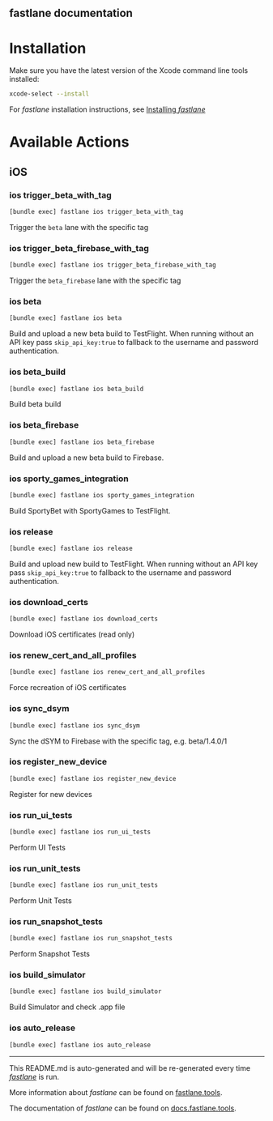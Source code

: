 fastlane documentation
----

# Installation

Make sure you have the latest version of the Xcode command line tools installed:

```sh
xcode-select --install
```

For _fastlane_ installation instructions, see [Installing _fastlane_](https://docs.fastlane.tools/#installing-fastlane)

# Available Actions

## iOS

### ios trigger_beta_with_tag

```sh
[bundle exec] fastlane ios trigger_beta_with_tag
```

Trigger the `beta` lane with the specific tag

### ios trigger_beta_firebase_with_tag

```sh
[bundle exec] fastlane ios trigger_beta_firebase_with_tag
```

Trigger the `beta_firebase` lane with the specific tag

### ios beta

```sh
[bundle exec] fastlane ios beta
```

Build and upload a new beta build to TestFlight. When running without an API key pass `skip_api_key:true` to fallback to the username and password authentication.

### ios beta_build

```sh
[bundle exec] fastlane ios beta_build
```

Build beta build

### ios beta_firebase

```sh
[bundle exec] fastlane ios beta_firebase
```

Build and upload a new beta build to Firebase.

### ios sporty_games_integration

```sh
[bundle exec] fastlane ios sporty_games_integration
```

Build SportyBet with SportyGames to TestFlight.

### ios release

```sh
[bundle exec] fastlane ios release
```

Build and upload new build to TestFlight. When running without an API key pass `skip_api_key:true` to fallback to the username and password authentication.

### ios download_certs

```sh
[bundle exec] fastlane ios download_certs
```

Download iOS certificates (read only)

### ios renew_cert_and_all_profiles

```sh
[bundle exec] fastlane ios renew_cert_and_all_profiles
```

Force recreation of iOS certificates

### ios sync_dsym

```sh
[bundle exec] fastlane ios sync_dsym
```

Sync the dSYM to Firebase with the specific tag, e.g. beta/1.4.0/1

### ios register_new_device

```sh
[bundle exec] fastlane ios register_new_device
```

Register for new devices

### ios run_ui_tests

```sh
[bundle exec] fastlane ios run_ui_tests
```

Perform UI Tests

### ios run_unit_tests

```sh
[bundle exec] fastlane ios run_unit_tests
```

Perform Unit Tests

### ios run_snapshot_tests

```sh
[bundle exec] fastlane ios run_snapshot_tests
```

Perform Snapshot Tests

### ios build_simulator

```sh
[bundle exec] fastlane ios build_simulator
```

Build Simulator and check .app file

### ios auto_release

```sh
[bundle exec] fastlane ios auto_release
```



----

This README.md is auto-generated and will be re-generated every time [_fastlane_](https://fastlane.tools) is run.

More information about _fastlane_ can be found on [fastlane.tools](https://fastlane.tools).

The documentation of _fastlane_ can be found on [docs.fastlane.tools](https://docs.fastlane.tools).
